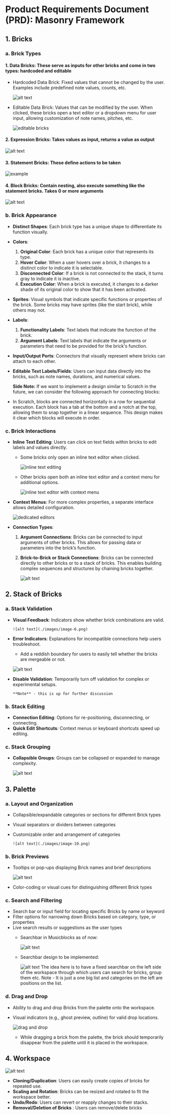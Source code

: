 
# Product Requirements Document (PRD): Masonry Framework

## 1. Bricks

### a. Brick Types

#### 1. Data Bricks: These serve as inputs for other bricks and come in two types: hardcoded and editable

- Hardcoded Data Brick: Fixed values that cannot be changed by the user. Examples include predefined note values, counts, etc.

     ![alt text](./images/image.png)
- Editable Data Brick: Values that can be modified by the user. When clicked, these bricks open a text editor or a dropdown menu for user input, allowing customization of note names, pitches, etc.

     ![editable bricks](./images/image-1.png)

#### 2. Expression Bricks: Takes values as input, returns a value as output

   ![alt text](./images/image-2.png)

#### 3. Statement Bricks: These define actions to be taken

   ![example](./images/image-3.png)

#### 4. Block Bricks: Contain nesting, also execute something like the statement bricks. Takes 0 or more arguments

   ![alt text](./images/image-14.png)

### b. Brick Appearance

- **Distinct Shapes**: Each brick type has a unique shape to differentiate its function visually.
- **Colors**:
     1. **Original Color**: Each brick has a unique color that represents its type.
     2. **Hover Color**: When a user hovers over a brick, it changes to a distinct color to indicate it is selectable.
     3. **Disconnected Color**: If a brick is not connected to the stack, it turns gray to indicate it is inactive.
     4. **Execution Color**: When a brick is executed, it changes to a darker shade of its original color to show that it has been activated.
- **Sprites**: Visual symbols that indicate specific functions or properties of the brick. Some bricks may have sprites (like the start brick), while others may not.
- **Labels**:
     1. **Functionality Labels**: Text labels that indicate the function of the brick.
     2. **Argument Labels**: Text labels that indicate the arguments or parameters that need to be provided for the brick's function.
- **Input/Output Ports**: Connectors that visually represent where bricks can attach to each other.
- **Editable Text Labels/Fields**: Users can input data directly into the bricks, such as note names, durations, and numerical values.

   **Side Note:** If we want to implement a design similar to Scratch in the future, we can consider the following approach for connecting blocks:

- In Scratch, blocks are connected horizontally in a row for sequential execution. Each block has a tab at the bottom and a notch at the top, allowing them to snap together in a linear sequence. This design makes it clear which blocks will execute in order.

### c. Brick Interactions

- **Inline Text Editing**: Users can click on text fields within bricks to edit labels and values directly.
  - Some bricks only open an inline text editor when clicked.

       ![inline text editing](./images/image-4.png)

  - Other bricks open both an inline text editor and a context menu for additional options.

       ![inline text editor with context menu](./images/image-15.png)
- **Context Menus**: For more complex properties, a separate interface allows detailed configuration.

     ![dedicated editors](./images/image-5.png)
- **Connection Types**:
     1. **Argument Connections**: Bricks can be connected to input arguments of other bricks. This allows for passing data or parameters into the brick’s function.
     2. **Brick-to-Brick or Stack Connections**: Bricks can be connected directly to other bricks or to a stack of bricks. This enables building complex sequences and structures by chaining bricks together.

        ![alt text](./images/image-8.png)

## 2. Stack of Bricks

### a. Stack Validation

- **Visual Feedback**: Indicators show whether brick combinations are valid.

      ![alt text](./images/image-6.png)

- **Error Indicators**: Explanations for incompatible connections help users troubleshoot.
  - Add a reddish boundary for users to easily tell whether the bricks are mergeable or not.  

   ![alt text](./images/image-7.png)

- **Disable Validation**: Temporarily turn off validation for complex or experimental setups.

      **Note** - this is up for further discussion

### b. Stack Editing

- **Connection Editing**: Options for re-positioning, disconnecting, or connecting.
- **Quick Edit Shortcuts**: Context menus or keyboard shortcuts speed up editing.

### c. Stack Grouping

- **Collapsible Groups**: Groups can be collapsed or expanded to manage complexity.

     ![alt text](./images/image-9.png)

## 3. Palette

### a. **Layout and Organization**

- Collapsible/expandable categories or sections for different Brick types
- Visual separators or dividers between categories
- Customizable order and arrangement of categories

      ![alt text](./images/image-10.png)

### b. **Brick Previews**

- Tooltips or pop-ups displaying Brick names and brief descriptions

   ![alt text](./images/image-16.png)

- Color-coding or visual cues for distinguishing different Brick types

### c. **Search and Filtering**

- Search bar or input field for locating specific Bricks by name or keyword
- Filter options for narrowing down Bricks based on category, type, or properties
- Live search results or suggestions as the user types
  - Searchbar in Musicblocks as of now:

      ![alt text](./images//image-11.png)

  - Searchbar design to be implemented:

      ![alt text](./images/image-17.png)
          The idea here is to have a fixed searchbar on the left side of the workspace through which users can search for bricks, group them etc.
          Note - It is just a one big list and categories on the left are positions on the list.

### d. **Drag and Drop**

- Ability to drag and drop Bricks from the palette onto the workspace.
- Visual indicators (e.g., ghost preview, outline) for valid drop locations.

     ![drag and drop](./images/image-12.png)

  - While dragging a brick from the palette, the brick should temporarily disappear from the palette until it is placed in the workspace.

## 4. Workspace

![alt text](./images/image-13.png)

- **Cloning/Duplication**: Users can easily create copies of bricks for repeated use.
- **Scaling and Rotation**: Bricks can be resized and rotated to fit the workspace better.
- **Undo/Redo**: Users can revert or reapply changes to their stacks.
- **Removal/Deletion of Bricks** : Users can remove/delete bricks
